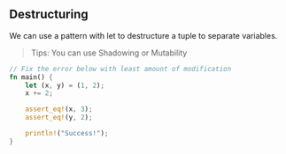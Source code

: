## Destructuring

We can use a pattern with let to destructure a tuple to separate variables.

> Tips: You can use Shadowing or Mutability

```rust
// Fix the error below with least amount of modification
fn main() {
    let (x, y) = (1, 2);
    x += 2;

    assert_eq!(x, 3);
    assert_eq!(y, 2);

    println!("Success!");
}
```
